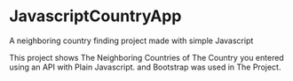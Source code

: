 # JavascriptCountryApp
 A neighboring country finding project made with simple Javascript
 
 This project shows The Neighboring Countries of The Country you entered using an API with Plain Javascript.
 and Bootstrap was used in The Project.
